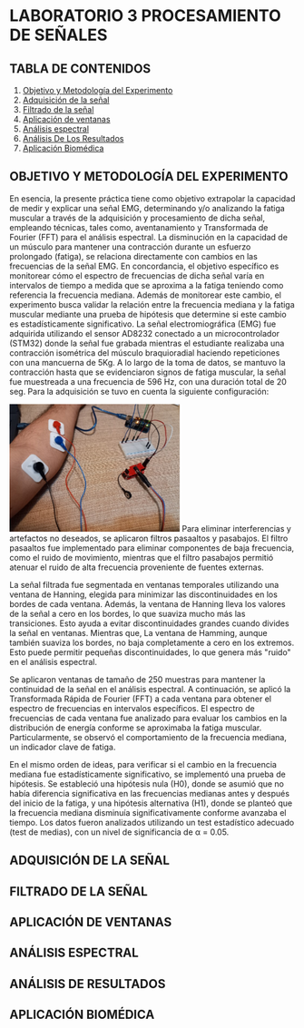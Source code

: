 # LABORATORIO 3 PROCESAMIENTO DE SEÑALES
## TABLA DE CONTENIDOS
1. [Objetivo y Metodología del Experimento](#objetivo-y-metodología-del-experimento)
2. [Adquisición de la señal](#adquisición-de-la-señal)
3. [Filtrado de la señal](#filtrado-de-la-señal)
4. [Aplicación de ventanas](#aplicación-de-ventanas)
5. [Análisis espectral](#análisis-espectral)
6. [Análisis De Los Resultados](#análisis-de-resultados)
7. [Aplicación Biomédica](#aplicación-biomédica)
## OBJETIVO Y METODOLOGÍA DEL EXPERIMENTO
En esencia, la presente práctica tiene como objetivo extrapolar la capacidad de medir y explicar una señal EMG, determinando y/o analizando la fatiga muscular a través de la adquisición y procesamiento de dicha señal, empleando técnicas, tales como, aventanamiento y Transformada de Fourier (FFT) para el análisis espectral. La disminución en la capacidad de un músculo para mantener una contracción durante un esfuerzo prolongado (fatiga), se relaciona directamente con cambios en las frecuencias de la señal EMG. En concordancia, el objetivo específico es monitorear cómo el espectro de frecuencias de dicha señal varía en intervalos de tiempo a medida que se aproxima a la fatiga teniendo como referencia la frecuencia mediana. Además de monitorear este cambio, el experimento busca validar la relación entre la frecuencia mediana y la fatiga muscular mediante una prueba de hipótesis que determine si este cambio es estadísticamente significativo.
La señal electromiográfica (EMG) fue adquirida utilizando el sensor AD8232 conectado a un microcontrolador (STM32) donde la señal fue grabada mientras el estudiante realizaba una contracción isométrica del músculo braquioradial haciendo repeticiones con una mancuerna de 5Kg. A lo largo de la toma de datos, se mantuvo la contracción hasta que se evidenciaron signos de fatiga muscular, la señal fue muestreada a una frecuencia de 596 Hz, con una duración total de 20 seg. Para la adquisición se tuvo en cuenta la siguiente configuración: 

<img src="EMG.jpg" alt="Configuración empleada" width="300"/>
Para eliminar interferencias y artefactos no deseados, se aplicaron filtros pasaaltos y pasabajos. El filtro pasaaltos fue implementado para eliminar componentes de baja frecuencia, como el ruido de movimiento, mientras que el filtro pasabajos permitió atenuar el ruido de alta frecuencia proveniente de fuentes externas.

La señal filtrada fue segmentada en ventanas temporales utilizando una ventana de Hanning, elegida para minimizar las discontinuidades en los bordes de cada ventana. Además, la ventana de Hanning lleva los valores de la señal a cero en los bordes, lo que suaviza mucho más las transiciones. Esto ayuda a evitar discontinuidades grandes cuando divides la señal en ventanas. Mientras que, La ventana de Hamming, aunque también suaviza los bordes, no baja completamente a cero en los extremos. Esto puede permitir pequeñas discontinuidades, lo que genera más "ruido" en el análisis espectral.

Se aplicaron ventanas de tamaño de 250 muestras para mantener la continuidad de la señal en el análisis espectral. A continuación, se aplicó la Transformada Rápida de Fourier (FFT) a cada ventana para obtener el espectro de frecuencias en intervalos específicos. El espectro de frecuencias de cada ventana fue analizado para evaluar los cambios en la distribución de energía conforme se aproximaba la fatiga muscular. Particularmente, se observó el comportamiento de la frecuencia mediana, un indicador clave de fatiga.

En el mismo orden de ideas, para verificar si el cambio en la frecuencia mediana fue estadísticamente significativo, se implementó una prueba de hipótesis. Se estableció una hipótesis nula (H0), donde se asumió que no había diferencia significativa en las frecuencias medianas antes y después del inicio de la fatiga, y una hipótesis alternativa (H1), donde se planteó que la frecuencia mediana disminuía significativamente conforme avanzaba el tiempo. Los datos fueron analizados utilizando un test estadístico adecuado (test de medias), con un nivel de significancia de α = 0.05.

## ADQUISICIÓN DE LA SEÑAL 

## FILTRADO DE LA SEÑAL 
## APLICACIÓN DE VENTANAS 
## ANÁLISIS ESPECTRAL
## ANÁLISIS DE RESULTADOS
## APLICACIÓN BIOMÉDICA
